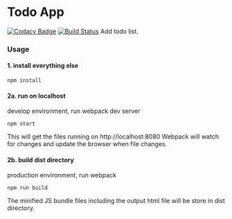 # Todo App 
[![Codacy Badge](https://api.codacy.com/project/badge/Grade/25f381301dff4d0f9f174ec90b58e1d7)](https://www.codacy.com/app/sudhanshu-jha/react-todo?utm_source=github.com&amp;utm_medium=referral&amp;utm_content=sudhanshu-jha/react-todo&amp;utm_campaign=Badge_Grade) 
[![Build Status](https://travis-ci.com/sudhanshu-jha/react-todo.svg?branch=master)](https://travis-ci.com/sudhanshu-jha/react-todo)
Add todo list.

### Usage

#### 1. install everything else

```
npm install
```

#### 2a. run on localhost

develop environment, run webpack dev server

```
npm start
```

This will get the files running on http://localhost:8080
Webpack will watch for changes and update the browser when file changes.

#### 2b. build dist directory

production environment, run webpack

```
npm run build
```

The minified JS bundle files including the output html file will be store in dist directory.
